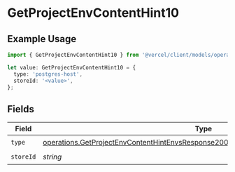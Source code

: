 # GetProjectEnvContentHint10

## Example Usage

```typescript
import { GetProjectEnvContentHint10 } from '@vercel/client/models/operations';

let value: GetProjectEnvContentHint10 = {
  type: 'postgres-host',
  storeId: '<value>',
};
```

## Fields

| Field     | Type                                                                                                                                                                                         | Required           | Description |
| --------- | -------------------------------------------------------------------------------------------------------------------------------------------------------------------------------------------- | ------------------ | ----------- |
| `type`    | [operations.GetProjectEnvContentHintEnvsResponse200ApplicationJSONResponseBody110Type](../../models/operations/getprojectenvcontenthintenvsresponse200applicationjsonresponsebody110type.md) | :heavy_check_mark: | N/A         |
| `storeId` | _string_                                                                                                                                                                                     | :heavy_check_mark: | N/A         |
